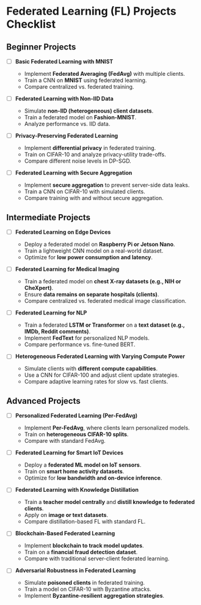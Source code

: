 # Federated Learning (FL) Projects Checklist

## **Beginner Projects**
- [ ] **Basic Federated Learning with MNIST**
  - Implement **Federated Averaging (FedAvg)** with multiple clients.
  - Train a CNN on **MNIST** using federated learning.
  - Compare centralized vs. federated training.

- [ ] **Federated Learning with Non-IID Data**
  - Simulate **non-IID (heterogeneous) client datasets**.
  - Train a federated model on **Fashion-MNIST**.
  - Analyze performance vs. IID data.

- [ ] **Privacy-Preserving Federated Learning**
  - Implement **differential privacy** in federated training.
  - Train on CIFAR-10 and analyze privacy-utility trade-offs.
  - Compare different noise levels in DP-SGD.

- [ ] **Federated Learning with Secure Aggregation**
  - Implement **secure aggregation** to prevent server-side data leaks.
  - Train a CNN on CIFAR-10 with simulated clients.
  - Compare training with and without secure aggregation.

## **Intermediate Projects**
- [ ] **Federated Learning on Edge Devices**
  - Deploy a federated model on **Raspberry Pi or Jetson Nano**.
  - Train a lightweight CNN model on a real-world dataset.
  - Optimize for **low power consumption and latency**.

- [ ] **Federated Learning for Medical Imaging**
  - Train a federated model on **chest X-ray datasets (e.g., NIH or CheXpert)**.
  - Ensure **data remains on separate hospitals (clients)**.
  - Compare centralized vs. federated medical image classification.

- [ ] **Federated Learning for NLP**
  - Train a federated **LSTM or Transformer** on a **text dataset (e.g., IMDb, Reddit comments)**.
  - Implement **FedText** for personalized NLP models.
  - Compare performance vs. fine-tuned BERT.

- [ ] **Heterogeneous Federated Learning with Varying Compute Power**
  - Simulate clients with **different compute capabilities**.
  - Use a CNN for CIFAR-100 and adjust client update strategies.
  - Compare adaptive learning rates for slow vs. fast clients.

## **Advanced Projects**
- [ ] **Personalized Federated Learning (Per-FedAvg)**
  - Implement **Per-FedAvg**, where clients learn personalized models.
  - Train on **heterogeneous CIFAR-10 splits**.
  - Compare with standard FedAvg.

- [ ] **Federated Learning for Smart IoT Devices**
  - Deploy a **federated ML model on IoT sensors**.
  - Train on **smart home activity datasets**.
  - Optimize for **low bandwidth and on-device inference**.

- [ ] **Federated Learning with Knowledge Distillation**
  - Train a **teacher model centrally** and **distill knowledge to federated clients**.
  - Apply on **image or text datasets**.
  - Compare distillation-based FL with standard FL.

- [ ] **Blockchain-Based Federated Learning**
  - Implement **blockchain to track model updates**.
  - Train on a **financial fraud detection dataset**.
  - Compare with traditional server-client federated learning.

- [ ] **Adversarial Robustness in Federated Learning**
  - Simulate **poisoned clients** in federated training.
  - Train a model on CIFAR-10 with Byzantine attacks.
  - Implement **Byzantine-resilient aggregation strategies**.


